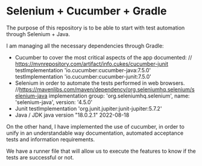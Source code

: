 # Selenium + Cucumber + Gradle


The purpose of this repository is to be able to start with test automation through Selenium + Java. 

I am managing all the necessary dependencies through Gradle: 
 - Cucumber to cover the most critical aspects of the app documented:
    // https://mvnrepository.com/artifact/info.cukes/cucumber-junit
    testImplementation 'io.cucumber:cucumber-java:7.5.0'
    testImplementation 'io.cucumber:cucumber-junit:7.5.0'
 - Selenium in order to automate the tests performed in web browsers.
    //https://mavenlibs.com/maven/dependency/org.seleniumhq.selenium/selenium-java
    implementation group: 'org.seleniumhq.selenium', name: 'selenium-java', version: '4.5.0'
 - Junit
    testImplementation 'org.junit.jupiter:junit-jupiter:5.7.2'
 - Java / JDK 
    java version "18.0.2.1" 2022-08-18

On the other hand, I have implemented the use of cucumber, in order to unify in an understandable way documentation, automated acceptance tests and information requirements. 

We have a runner file that will allow us to execute the features to know if the tests are successful or not.
